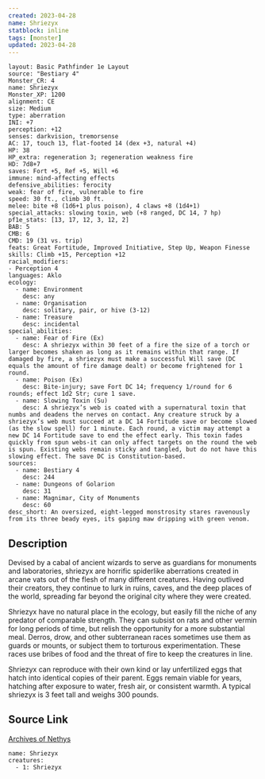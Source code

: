 ```yaml
---
created: 2023-04-28
name: Shriezyx
statblock: inline
tags: [monster]
updated: 2023-04-28
---
```

```statblock
layout: Basic Pathfinder 1e Layout
source: "Bestiary 4"
Monster_CR: 4
name: Shriezyx
Monster_XP: 1200
alignment: CE
size: Medium
type: aberration
INI: +7
perception: +12
senses: darkvision, tremorsense
AC: 17, touch 13, flat-footed 14 (dex +3, natural +4)
HP: 38
HP_extra: regeneration 3; regeneration weakness fire
HD: 7d8+7
saves: Fort +5, Ref +5, Will +6
immune: mind-affecting effects
defensive_abilities: ferocity
weak: fear of fire, vulnerable to fire
speed: 30 ft., climb 30 ft.
melee: bite +8 (1d6+1 plus poison), 4 claws +8 (1d4+1)
special_attacks: slowing toxin, web (+8 ranged, DC 14, 7 hp)
pf1e_stats: [13, 17, 12, 3, 12, 2]
BAB: 5
CMB: 6
CMD: 19 (31 vs. trip)
feats: Great Fortitude, Improved Initiative, Step Up, Weapon Finesse
skills: Climb +15, Perception +12
racial_modifiers:
- Perception 4
languages: Aklo
ecology:
  - name: Environment
    desc: any
  - name: Organisation
    desc: solitary, pair, or hive (3-12)
  - name: Treasure
    desc: incidental
special_abilities:
  - name: Fear of Fire (Ex)
    desc: A shriezyx within 30 feet of a fire the size of a torch or larger becomes shaken as long as it remains within that range. If damaged by fire, a shriezyx must make a successful Will save (DC equals the amount of fire damage dealt) or become frightened for 1 round.
  - name: Poison (Ex)
    desc: Bite-injury; save Fort DC 14; frequency 1/round for 6 rounds; effect 1d2 Str; cure 1 save.
  - name: Slowing Toxin (Su)
    desc: A shriezyx’s web is coated with a supernatural toxin that numbs and deadens the nerves on contact. Any creature struck by a shriezyx’s web must succeed at a DC 14 Fortitude save or become slowed (as the slow spell) for 1 minute. Each round, a victim may attempt a new DC 14 Fortitude save to end the effect early. This toxin fades quickly from spun webs-it can only affect targets on the round the web is spun. Existing webs remain sticky and tangled, but do not have this slowing effect. The save DC is Constitution-based.
sources:
  - name: Bestiary 4
    desc: 244
  - name: Dungeons of Golarion
    desc: 31
  - name: Magnimar, City of Monuments
    desc: 60
desc_short: An oversized, eight-legged monstrosity stares ravenously from its three beady eyes, its gaping maw dripping with green venom.
```
## Description
Devised by a cabal of ancient wizards to serve as guardians for monuments and laboratories, shriezyx are horrific spiderlike aberrations created in arcane vats out of the flesh of many different creatures. Having outlived their creators, they continue to lurk in ruins, caves, and the deep places of the world, spreading far beyond the original city where they were created.

Shriezyx have no natural place in the ecology, but easily fill the niche of any predator of comparable strength. They can subsist on rats and other vermin for long periods of time, but relish the opportunity for a more substantial meal. Derros, drow, and other subterranean races sometimes use them as guards or mounts, or subject them to torturous experimentation. These races use bribes of food and the threat of fire to keep the creatures in line.

Shriezyx can reproduce with their own kind or lay unfertilized eggs that hatch into identical copies of their parent. Eggs remain viable for years, hatching after exposure to water, fresh air, or consistent warmth. A typical shriezyx is 3 feet tall and weighs 300 pounds.
## Source Link
[Archives of Nethys](https://aonprd.com/MonsterDisplay.aspx?ItemName=Shriezyx)
```encounter-table
name: Shriezyx
creatures:
  - 1: Shriezyx
```
